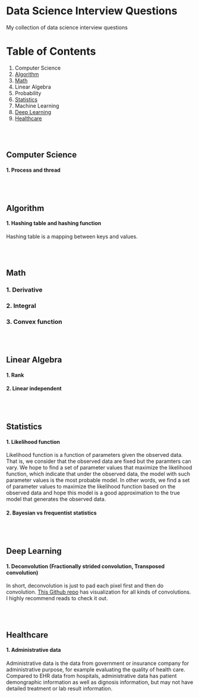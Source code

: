 # Data Science Interview Questions
My collection of data science interview questions

# Table of Contents
1. Computer Science
2. [Algorithm](#algorithm)
3. [Math](#math)
4. Linear Algebra
5. Probability
6. [Statistics](#statistics)
7. Machine Learning
8. [Deep Learning](#deep-learning)
9. [Healthcare](#healthcare)

<br><br>
## Computer Science

#### 1\. Process and thread

<br><br>
## Algorithm

#### 1\. Hashing table and hashing function
Hashing table is a mapping between keys and values.

<br><br>
## Math

### 1\. Derivative

### 2\. Integral

### 3\. Convex function

<br><br>
## Linear Algebra

#### 1. Rank

#### 2. Linear independent


<br><br>
## Statistics

#### 1. Likelihood function
Likelihood function is a function of parameters given the observed data. That is, we consider that the observed data are fixed but the paramters can vary. We hope to find a set of parameter values that maximize the likelihood function, which indicate that under the observed data, the model with such parameter values is the most probable model. In other words, we find a set of parameter values to maximize the likelihood function based on the observed data and hope this model is a good approximation to the true model that generates the observed data.

#### 2. Bayesian vs frequentist statistics


<br><br>
## Deep Learning

#### 1. Deconvolution (Fractionally strided convolution, Transposed convolution)
In short, deconvolution is just to pad each pixel first and then do convolution. [This Github repo](https://github.com/vdumoulin/conv_arithmetic) has visualization for all kinds of convolutions. I highly recommend reads to check it out. 

<br><br>
## Healthcare

#### 1\. Administrative data
Administrative data is the data from government or insurance company for administrative purpose, for example evaluating the quality of health care. Compared to EHR data from hospitals, administrative data has patient demongraphic information as well as dignosis information, but may not have detailed treatment or lab result information.   
